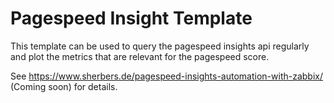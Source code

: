 # Pagespeed Insight Template

This template can be used to query the pagespeed insights api regularly and plot the metrics that are relevant for the pagespeed score.

See https://www.sherbers.de/pagespeed-insights-automation-with-zabbix/ (Coming soon) for details.
